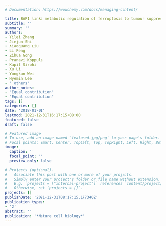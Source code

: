 ```yaml
---
# Documentation: https://wowchemy.com/docs/managing-content/

title: BAP1 links metabolic regulation of ferroptosis to tumour suppression
subtitle: ''
summary: ''
authors:
- Yilei Zhang
- Jiejun Shi
- Xiaoguang Liu
- Li Feng
- Zihua Gong
- Pranavi Koppula
- Kapil Sirohi
- Xu Li
- Yongkun Wei
- Hyemin Lee
- ' others'
author_notes:
- "Equal contribution"
- "Equal contribution"
tags: []
categories: []
date: '2018-01-01'
lastmod: 2021-12-31T16:17:15+08:00
featured: false
draft: false

# Featured image
# To use, add an image named `featured.jpg/png` to your page's folder.
# Focal points: Smart, Center, TopLeft, Top, TopRight, Left, Right, BottomLeft, Bottom, BottomRight.
image:
  caption: ''
  focal_point: ''
  preview_only: false

# Projects (optional).
#   Associate this post with one or more of your projects.
#   Simply enter your project's folder or file name without extension.
#   E.g. `projects = ["internal-project"]` references `content/project/deep-learning/index.md`.
#   Otherwise, set `projects = []`.
projects: []
publishDate: '2021-12-31T08:17:15.177340Z'
publication_types:
- '2'
abstract: ''
publication: '*Nature cell biology*'
---
```

